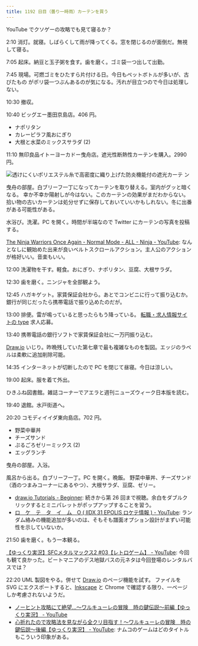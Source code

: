 ```yaml
---
title: 1192 日目（曇り一時雨）カーテンを買う
---
```


YouTube でクソゲーの攻略でも見て寝るか？

2:10 消灯。就寝。しばらくして雨が降ってくる。窓を閉じるのが面倒だ。無視して寝る。

7:05 起床。納豆と玉子粥を食す。歯を磨く。ゴミ袋一つ出して出勤。

7:45 現場。可燃ゴミをひたすら片付ける日。今日もペットボトルが多いが、古びたもの
がポリ袋一つぶんあるのが気になる。汚れが目立つので今日は処理しない。

10:30 撤収。

10:40 ビッグエー墨田京島店。406 円。

* ナポリタン
* カレーピラフ風おにぎり
* 大根と水菜のミックスサラダ (2)

11:10 無印良品イトーヨーカドー曳舟店。遮光性断熱性カーテンを購入。2990 円。

![透けにくいポリエステル糸で高密度に織り上げた防炎機能付の遮光カーテ
ン](https://pbs.twimg.com/media/F2aa2N3bcAI_8Mj?format=jpg&name=small)

曳舟の部屋。白ブリーフ一丁になってカーテンを取り替える。室内がグッと暗くなる。
幸か不幸か陽射しが今はない。このカーテンの効果がまだわからない。
拾い物の古いカーテンは処分せずに保存しておいていいかもしれない。冬に出番がある可能性がある。

水浴び。洗濯。PC を開く。時間が半端なので Twitter にカーテンの写真を投稿する。

[The Ninja Warriors Once Again - Normal Mode - ALL - Ninja - YouTube](https://www.youtube.com/watch?v=vAOa7nl_RD0):
なんとなしに観始めた出来が良いベルトスクロールアクション。主人公のアクションが格好いい。音楽もいい。

12:00 洗濯物を干す。軽食。おにぎり、ナポリタン、豆腐、大根サラダ。

12:30 歯を磨く。ニンジャを全部観よう。

12:45 ハガキゲット。家賃保証会社から。あとでコンビニに行って振り込むか。
銀行が同じだったら携帯電話で振り込めたのだが。

13:00 排便。雷が鳴っていると思ったらもう降っている。
[転職・求人情報サイトの type](https://type.jp/) 求人応募。

13:40 携帯電話の銀行ソフトで家賃保証会社に一万円振り込む。

[Draw.io] いじり。昨晩残していた第七章で最も複雑なものを製図。エッジのラベルは柔軟に追加削除可能。

14:35 インターネットが切断したので PC を閉じて昼寝。今日は涼しい。

19:00 起床。服を着て外出。

ひきふね図書館。雑誌コーナーでアエラと週刊ニューズウィーク日本版を読む。

19:40 退館。水戸街道へ。

20:20 コモディイイダ東向島店。702 円。

* 野菜中華丼
* チーズサンド
* ぷるごろゼリーミックス (2)
* エッグランチ

曳舟の部屋。入浴。

風呂から出る。白ブリーフ一丁。PC を開く。晩飯。
野菜中華丼、チーズサンド（酒のつまみコーナーにあるやつ）、大根サラダ、豆腐、ゼリー。

* [draw.io Tutorials - Beginner](https://www.youtube.com/playlist?list=PLX6xdk86h_0xpW82Q0YkdN6xpHa6hvHjO):
  続きから第 26 回まで視聴。余白をダブルクリックするとミニパレットがポップアップすることを習う。
* [ロ　ケ　テ　タ　イ　ム　Ο ( IIDX 31 EPOLIS ロケテ情報 ) - YouTube](https://www.youtube.com/watch?v=PiwPLWIet8M):
  ランダム絡みの機能追加が多いのは、そもそも譜面オプション設計がまずい可能性を示していないか。

21:50 歯を磨く。もう一本観る。

[【ゆっくり実況】SFCメタルマックス2 #03【レトロゲーム】 - YouTube](https://www.youtube.com/watch?v=4AA85r5HEoc):
今回も観て良かった。ビートマニアのデス地獄バスの元ネタは今回登場のレンタルバスでは？

22:20 UML 製図をやる。併せて [Draw.io] のページ機能を試す。
ファイルを SVG にエクスポートすると、[Inkscape] と Chrome で確認する限り、一ページしか考慮されないようだ。

* [ノーヒント攻略にて絶望…～ワルキューレの冒険　時の鍵伝説～前編【ゆっくり実況】 - YouTube](https://www.youtube.com/watch?v=7Z7TlHtUSWk)
* [心折れたので攻略法を見ながら全クリ目指す！～ワルキューレの冒険　時の鍵伝説～後編【ゆっくり実況】 - YouTube](https://www.youtube.com/watch?v=CPLgitRVyj8):
  ナムコのゲームはどのタイトルもこういう印象がある。

[draw.io]: https://www.drawio.com/
[Inkscape]: <https://inkscape.org/>
